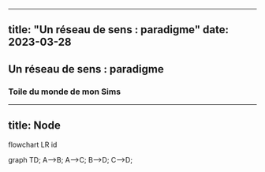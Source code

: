 
---
title: "Un réseau de sens : paradigme"
date: 2023-03-28
---

## Un réseau de sens : paradigme


### Toile du monde de mon Sims


---
title: Node
---
flowchart LR
    id

graph TD;
    A-->B;
    A-->C;
    B-->D;
    C-->D;


